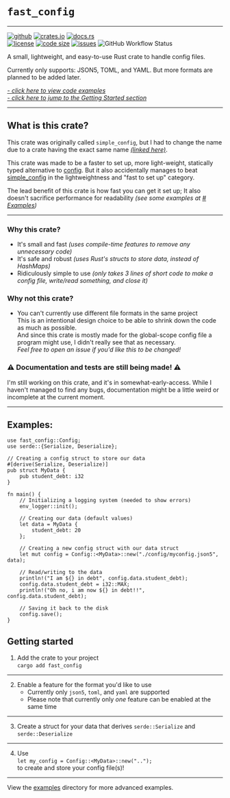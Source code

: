 `fast_config`
=============
---

[<img alt="github" src="https://img.shields.io/badge/github-fast_config-brightgreen.svg?logo=github&style=for-the-badge"/>](https://github.com/FlooferLand/fast_config)
[<img alt="crates.io" src="https://img.shields.io/crates/v/fast_config?logo=rust&style=for-the-badge"/>](https://crates.io/crates/fast_config)
[<img alt="docs.rs" src="https://img.shields.io/badge/docs.rs-fast_config-988.svg?logo=rust&style=for-the-badge"/>](https://docs.rs/fast_config)
<br style="display: block; margin: 0 0; content: '---'" />
[<img alt="license" src="https://img.shields.io/github/license/FlooferLand/fast_config?style=flat"/>](https://github.com/FlooferLand/fast_config/blob/main/LICENSE)
[<img alt="code size" src="https://img.shields.io/github/languages/code-size/FlooferLand/fast_config?style=flat"/>](https://www.youtube.com/watch?v=dQw4w9WgXcQ)
[<img alt="issues" src="https://img.shields.io/github/issues/FlooferLand/fast_config?label=open%20issues&style=flat"/>](https://github.com/FlooferLand/fast_config/issues)
![GitHub Workflow Status](https://img.shields.io/github/actions/workflow/status/FlooferLand/fast_config/rust.yml)

A small, lightweight, and easy-to-use Rust crate to handle config files.

Currently only supports: JSON5, TOML, and YAML.
But more formats are planned to be added later.

*[- click here to view code examples](#examples)*
<br style="display: block; margin: 0 0; content: '---'" />
*[- click here to jump to the Getting Started section](#getting-started)*

---

## What is this crate?
This crate was originally called `simple_config`, but I had to change
the name due to a crate having the exact same name [*(linked here)*](https://crates.io/crates/simple_config).

This crate was made to be a faster to set up, more light-weight, statically typed alternative to [config](https://crates.io/crates/config).
But it also accidentally manages to beat [simple_config](https://crates.io/crates/simple_config) in the lightweightness and "fast to set up" category.

The lead benefit of this crate is how fast you can get it set up;
It also doesn't sacrifice performance for readability *(see some examples at [# Examples](#examples))*

---

### Why this crate?
- It's small and fast *(uses compile-time features to remove any unnecessary code)*
- It's safe and robust *(uses Rust's structs to store data, instead of HashMaps)*
- Ridiculously simple to use *(only takes 3 lines of short code to make a config file, write/read something, and close it)*

### Why not this crate?
- You can't currently use different file formats in the same project <br/>
This is an intentional design choice to be able to
shrink down the code as much as possible. <br/>
And since this crate is mostly made for the global-scope config file a program might use,
I didn't really see that as necessary. <br/>
*Feel free to open an issue if you'd like this to be changed!*

### ⚠ Documentation and tests are still being made! ⚠
I'm still working on this crate, and it's in somewhat-early-access.
While I haven't managed to find any bugs, documentation might be a little weird or incomplete at the current moment.

---

## Examples:
```rust,ignore
use fast_config::Config;
use serde::{Serialize, Deserialize};

// Creating a config struct to store our data
#[derive(Serialize, Deserialize)]
pub struct MyData {
    pub student_debt: i32
}

fn main() {
    // Initializing a logging system (needed to show errors)
    env_logger::init();

    // Creating our data (default values)
    let data = MyData {
        student_debt: 20
    };

    // Creating a new config struct with our data struct
    let mut config = Config::<MyData>::new("./config/myconfig.json5", data);

    // Read/writing to the data
    println!("I am ${} in debt", config.data.student_debt);
    config.data.student_debt = i32::MAX;
    println!("Oh no, i am now ${} in debt!!", config.data.student_debt);

    // Saving it back to the disk
    config.save();
}
```

## Getting started

1. Add the crate to your project <br/> `cargo add fast_config`

---

2. Enable a feature for the format you'd like to use <br/>
   - Currently only `json5`, `toml`, and `yaml` are supported <br/>
   - Please note that currently only *one* feature can be enabled at the same time
---
3. Create a struct for your data that derives `serde::Serialize` and `serde::Deserialize`
---
4. Use <br/>
   `let my_config = Config::<MyData>::new("..");` <br/>
   to create and store your config file(s)!

---

View the [examples](./examples) directory for more advanced examples.
